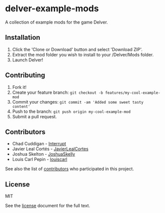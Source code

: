 # delver-example-mods
A collection of example mods for the game Delver.

## Installation
1. Click the 'Clone or Download' button and select 'Download ZIP'.
2. Extract the mod folder you wish to install to your /Delver/Mods folder.
3. Launch Delver!

## Contributing
1. Fork it!
2. Create your feature branch: `git checkout -b features/my-cool-example-mod`
3. Commit your changes: `git commit -am 'Added some sweet tasty content'`
4. Push to the branch: `git push origin my-cool-example-mod`
5. Submit a pull request.

## Contributors
- Chad Cuddigan - [Interrupt](http://github.com/Interrupt)
- Javier Leal Cortés - [JavierLealCortes](http://github.com/JavierLealCortes)
- Joshua Skelton - [JoshuaSkelly](http://github.com/JoshuaSkelly)
- Louis Carl Pepin - [louiscarl](http://github.com/louiscarl)

See also the list of [contributors](./CONTRIBUTORS) who participated in this project.

## License
MIT

See the [license](./LICENSE) document for the full text.
